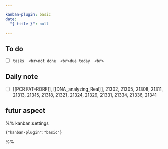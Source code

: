 ```yaml
---

kanban-plugin: basic
date:
  "{ title }": null

---
```


## To do

- [ ] ```tasks  <br>not done  <br>due today  <br>```


## Daily note

- [ ] [[PCR FAT-RORF]], [[DNA_analyzing_Real]], 21302, 21305, 21308, 21311, 21313, 21315, 21318, 21321, 21324, 21329, 21331, 21334, 21336, 21341


## futur aspect





%% kanban:settings
```
{"kanban-plugin":"basic"}
```
%%